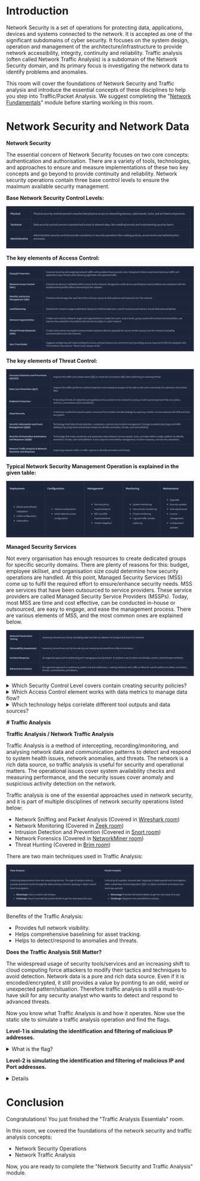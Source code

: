 # **Introduction**

Network Security is a set of operations for protecting data, applications, devices and systems connected to the network. It is accepted as one of the significant subdomains of cyber security. It focuses on the system design, operation and management of the architecture/infrastructure to provide network accessibility, integrity, continuity and reliability. Traffic analysis (often called Network Traffic Analysis) is a subdomain of the Network Security domain, and its primary focus is investigating the network data to identify problems and anomalies.

This room will cover the foundations of Network Security and Traffic analysis and introduce the essential concepts of these disciplines to help you step into Traffic/Packet Analysis. We suggest completing the "[Network Fundamentals](https://tryhackme.com/module/network-fundamentals)" module before starting working in this room.


# **Network Security and Network Data**

**Network Security**

The essential concern of Network Security focuses on two core concepts: authentication and authorisation. There are a variety of tools, technologies, and approaches to ensure and measure implementations of these two key concepts and go beyond to provide continuity and reliability. Network security operations contain three base control levels to ensure the maximum available security management.

**Base Network Security Control Levels:**

![Lab Screenshot](001.png)

**The key elements of Access Control:**

![Lab Screenshot](002.png)

**The key elements of Threat Control:**

![Lab Screenshot](003.png)

**Typical Network Security Management Operation is explained in the given table:**

![Lab Screenshot](004.png)

**Managed Security Services**

Not every organisation has enough resources to create dedicated groups for specific security domains. There are plenty of reasons for this: budget, employee skillset, and organisation size could determine how security operations are handled. At this point, Managed Security Services (MSS) come up to fulfil the required effort to ensure/enhance security needs. MSS are services that have been outsourced to service providers. These service providers are called Managed Security Service Providers (MSSPs). Today, most MSS are time and cost effective, can be conducted in-house or outsourced, are easy to engage, and ease the management process. There are various elements of MSS, and the most common ones are explained below.

![Lab Screenshot](005.png)

<details><summary>Which Security Control Level covers contain creating security policies?</summary>
Administrative</details>

<details><summary>Which Access Control element works with data metrics to manage data flow?</summary>
Load Balancing</details>

<details><summary>Which technology helps correlate different tool outputs and data sources?</summary>
SOAR</details>


**# Traffic Analysis**

**Traffic Analysis / Network Traffic Analysis**

Traffic Analysis is a method of intercepting, recording/monitoring, and analysing network data and communication patterns to detect and respond to system health issues, network anomalies, and threats. The network is a rich data source, so traffic analysis is useful for security and operational matters. The operational issues cover system availability checks and measuring performance, and the security issues cover anomaly and suspicious activity detection on the network. 

Traffic analysis is one of the essential approaches used in network security, and it is part of multiple disciplines of network security operations listed below:

* Network Sniffing and Packet Analysis (Covered in [Wireshark room](https://tryhackme.com/room/wiresharkthebasics))
* Network Monitoring (Covered in [Zeek room](https://tryhackme.com/room/zeekbro))
* Intrusion Detection and Prevention (Covered in [Snort room](https://tryhackme.com/room/snort))
* Network Forensics (Covered in [NetworkMiner room](https://tryhackme.com/room/networkminer))
* Threat Hunting (Covered in [Brim room](https://tryhackme.com/room/brim))

There are two main techniques used in Traffic Analysis:

![Lab Screenshot](006.png)

Benefits of the Traffic Analysis:

* Provides full network visibility.
* Helps comprehensive baselining for asset tracking.
* Helps to detect/respond to anomalies and threats.

**Does the Traffic Analysis Still Matter?**

The widespread usage of security tools/services and an increasing shift to cloud computing force attackers to modify their tactics and techniques to avoid detection. Network data is a pure and rich data source. Even if it is encoded/encrypted, it still provides a value by pointing to an odd, weird or unexpected pattern/situation. Therefore traffic analysis is still a must-to-have skill for any security analyst who wants to detect and respond to advanced threats.

Now you know what Traffic Analysis is and how it operates. Now use the static site to simulate a traffic analysis operation and find the flags.

**Level-1 is simulating the identification and filtering of malicious IP addresses.**

<details><summary>What is the flag?</summary>

Add to filter: 10.10.99.62, 10.10.99.99

![Lab Screenshot](007.png)

THM{PACKET_MASTER}</details>


**Level-2 is simulating the identification and filtering of malicious IP and Port addresses.**

<details><sumamry>What is the flag?</summary>

Add to filter: 2222, 4444, 7777

![Lab Screenshot](008.png)

THM{DETECTION_MASTER}</details>


# **Conclusion**

Congratulations! You just finished the "Traffic Analysis Essentials" room.

In this room, we covered the foundations of the network security and traffic analysis concepts:

* Network Security Operations
* Network Traffic Analysis

Now, you are ready to complete the "Network Security and Traffic Analysis" module.
